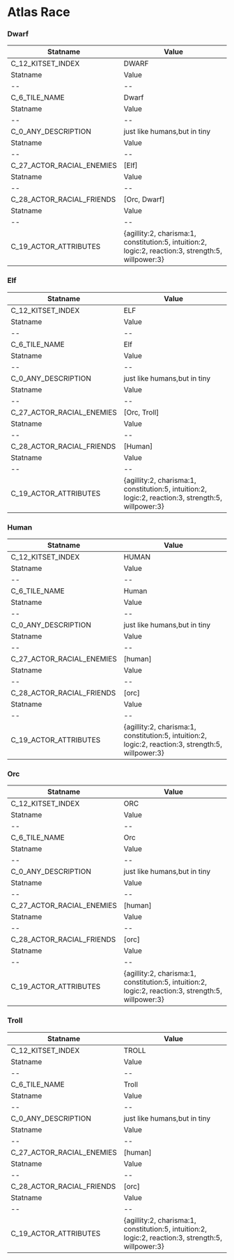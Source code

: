 

# Atlas Race





### Dwarf
| Statname | Value | 
|  --  |  --  | 
| C_12_KITSET_INDEX | DWARF | 
| Statname | Value | 
|  --  |  --  | 
| C_6_TILE_NAME | Dwarf | 
| Statname | Value | 
|  --  |  --  | 
| C_0_ANY_DESCRIPTION | just like humans,but in tiny | 
| Statname | Value | 
|  --  |  --  | 
| C_27_ACTOR_RACIAL_ENEMIES | [Elf] | 
| Statname | Value | 
|  --  |  --  | 
| C_28_ACTOR_RACIAL_FRIENDS | [Orc, Dwarf] | 
| Statname | Value | 
|  --  |  --  | 
| C_19_ACTOR_ATTRIBUTES | {agillity:2, charisma:1, constitution:5, intuition:2, logic:2, reaction:3, strength:5, willpower:3} | 


### Elf
| Statname | Value | 
|  --  |  --  | 
| C_12_KITSET_INDEX | ELF | 
| Statname | Value | 
|  --  |  --  | 
| C_6_TILE_NAME | Elf | 
| Statname | Value | 
|  --  |  --  | 
| C_0_ANY_DESCRIPTION | just like humans,but in tiny | 
| Statname | Value | 
|  --  |  --  | 
| C_27_ACTOR_RACIAL_ENEMIES | [Orc, Troll] | 
| Statname | Value | 
|  --  |  --  | 
| C_28_ACTOR_RACIAL_FRIENDS | [Human] | 
| Statname | Value | 
|  --  |  --  | 
| C_19_ACTOR_ATTRIBUTES | {agillity:2, charisma:1, constitution:5, intuition:2, logic:2, reaction:3, strength:5, willpower:3} | 


### Human
| Statname | Value | 
|  --  |  --  | 
| C_12_KITSET_INDEX | HUMAN | 
| Statname | Value | 
|  --  |  --  | 
| C_6_TILE_NAME | Human | 
| Statname | Value | 
|  --  |  --  | 
| C_0_ANY_DESCRIPTION | just like humans,but in tiny | 
| Statname | Value | 
|  --  |  --  | 
| C_27_ACTOR_RACIAL_ENEMIES | [human] | 
| Statname | Value | 
|  --  |  --  | 
| C_28_ACTOR_RACIAL_FRIENDS | [orc] | 
| Statname | Value | 
|  --  |  --  | 
| C_19_ACTOR_ATTRIBUTES | {agillity:2, charisma:1, constitution:5, intuition:2, logic:2, reaction:3, strength:5, willpower:3} | 


### Orc
| Statname | Value | 
|  --  |  --  | 
| C_12_KITSET_INDEX | ORC | 
| Statname | Value | 
|  --  |  --  | 
| C_6_TILE_NAME | Orc | 
| Statname | Value | 
|  --  |  --  | 
| C_0_ANY_DESCRIPTION | just like humans,but in tiny | 
| Statname | Value | 
|  --  |  --  | 
| C_27_ACTOR_RACIAL_ENEMIES | [human] | 
| Statname | Value | 
|  --  |  --  | 
| C_28_ACTOR_RACIAL_FRIENDS | [orc] | 
| Statname | Value | 
|  --  |  --  | 
| C_19_ACTOR_ATTRIBUTES | {agillity:2, charisma:1, constitution:5, intuition:2, logic:2, reaction:3, strength:5, willpower:3} | 


### Troll
| Statname | Value | 
|  --  |  --  | 
| C_12_KITSET_INDEX | TROLL | 
| Statname | Value | 
|  --  |  --  | 
| C_6_TILE_NAME | Troll | 
| Statname | Value | 
|  --  |  --  | 
| C_0_ANY_DESCRIPTION | just like humans,but in tiny | 
| Statname | Value | 
|  --  |  --  | 
| C_27_ACTOR_RACIAL_ENEMIES | [human] | 
| Statname | Value | 
|  --  |  --  | 
| C_28_ACTOR_RACIAL_FRIENDS | [orc] | 
| Statname | Value | 
|  --  |  --  | 
| C_19_ACTOR_ATTRIBUTES | {agillity:2, charisma:1, constitution:5, intuition:2, logic:2, reaction:3, strength:5, willpower:3} | 

